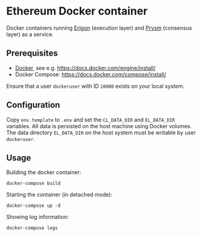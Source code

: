 # Ethereum Docker container

Docker containers running [Erigon][erigon] (execution layer) and
[Prysm][prysm] (consensus layer) as a service.

## Prerequisites

- [Docker][docker], see e.g. https://docs.docker.com/engine/install/
- Docker Compose: https://docs.docker.com/compose/install/

Ensure that a user `dockeruser` with ID `10000` exists on your local system.

## Configuration

Copy `env.template` to `.env` and set the `CL_DATA_DIR` and `EL_DATA_DIR`
variables. All data is persisted on the host machine using Docker volumes.
The data directory `EL_DATA_DIR` on the host system must be writable
by user `dockeruser`.

## Usage

Building the docker container:

    docker-compose build

Starting the container (in detached mode):

    docker-compose up -d

Showing log information:

    docker-compose logs


[erigon]: https://github.com/ledgerwatch/erigon
[prysm]: https://github.com/prysmaticlabs/prysm
[docker]: https://www.docker.com
